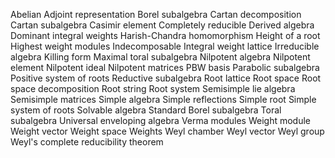 Abelian
Adjoint representation
Borel subalgebra
Cartan decomposition
Cartan subalgebra
Casimir element
Completely reducible
Derived algebra
Dominant integral weights
Harish-Chandra homomorphism
Height of a root
Highest weight modules
Indecomposable
Integral weight lattice
Irreducible algebra
Killing form
Maximal toral subalgebra
Nilpotent algebra
Nilpotent element
Nilpotent ideal
Nilpotent matrices
PBW basis
Parabolic subalgebra
Positive system of roots
Reductive subalgebra
Root lattice
Root space
Root space decomposition
Root string
Root system
Semisimple lie algebra
Semisimple matrices
Simple algebra
Simple reflections
Simple root
Simple system of roots
Solvable algebra
Standard Borel subalgebra
Toral subalgebra
Universal enveloping algebra
Verma modules
Weight module
Weight vector
Weight space
Weights
Weyl chamber
Weyl vector
Weyl group
Weyl's complete reducibility theorem
